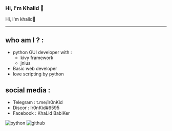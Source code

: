 ### Hi, I'm Khalid 👋
Hi, I'm khalid👋
__________

## who am I ? :
- python GUI developer with :
    - kivy framework
    - jnius
- Basic web developer
- love scripting by python   
## social media :
- Telegram : t.me/Ir0nKid
- Discor : Ir0nKid#6595
- Facebook : KhaLid BabiKer

![python](https://img.shields.io/badge/Python3-000000?style=for-the-badge&logo=python&logoColor=blue)
![github](https://img.shields.io/badge/GitHub-ffffff?style=for-the-badge&logo=GitHub&logoColor=blue)

